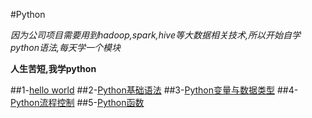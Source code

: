 #Python

_因为公司项目需要用到hadoop,spark,hive等大数据相关技术,所以开始自学python语法,每天学一个模块_

**人生苦短,我学python**

##1-[hello world](https://github.com/kezhangziyou/Python-study/tree/master/day01)
##2-[Python基础语法](https://github.com/kezhangziyou/Python-study/tree/master/day02)
##3-[Python变量与数据类型](https://github.com/kezhangziyou/Python-study/tree/master/day03)
##4-[Python流程控制](https://github.com/kezhangziyou/Python-study/tree/master/day04)
##5-[Python函数](https://github.com/kezhangziyou/Python-study/tree/master/day05)
